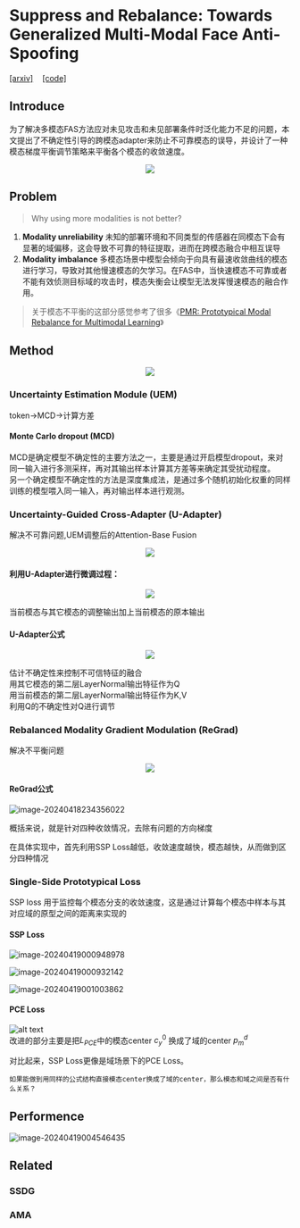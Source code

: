 # Suppress and Rebalance: Towards Generalized Multi-Modal Face Anti-Spoofing
[[arxiv]](https://arxiv.org/abs/2402.19298)$\quad$[[code]](https://github.com/OMGGGGG/mmdg)

## Introduce

为了解决多模态FAS方法应对未见攻击和未见部署条件时泛化能力不足的问题，本文提出了不确定性引导的跨模态adapter来防止不可靠模态的误导，并设计了一种模态梯度平衡调节策略来平衡各个模态的收敛速度。

<div align=center><img src=".\assets\image-20240418233759387.png"></div>

## Problem

> Why using more modalities is not better?  
1. **Modality unreliability** 未知的部署环境和不同类型的传感器在同模态下会有显著的域偏移，这会导致不可靠的特征提取，进而在跨模态融合中相互误导  
2. **Modality imbalance** 多模态场景中模型会倾向于向具有最速收敛曲线的模态进行学习，导致对其他慢速模态的欠学习。在FAS中，当快速模态不可靠或者不能有效侦测目标域的攻击时，模态失衡会让模型无法发挥慢速模态的融合作用。  

  > 关于模态不平衡的这部分感觉参考了很多《[PMR: Prototypical Modal Rebalance for Multimodal Learning](http://arxiv.org/pdf/2211.07089.pdf)》
## Method

<div align=center><img src=".\assets\image-20240418233907671.png"></div>

### Uncertainty Estimation Module (UEM)
token->MCD->计算方差
#### Monte Carlo dropout (MCD)
MCD是确定模型不确定性的主要方法之一，主要是通过开启模型dropout，来对同一输入进行多测采样，再对其输出样本计算其方差等来确定其受扰动程度。  
另一个确定模型不确定性的方法是深度集成法，是通过多个随机初始化权重的同样训练的模型喂入同一输入，再对输出样本进行观测。

###  Uncertainty-Guided Cross-Adapter (U-Adapter)
解决不可靠问题,UEM调整后的Attention-Base Fusion

<div align=center><img src=".\assets\image-20240418234043152.png"></div>

#### 利用U-Adapter进行微调过程：

<div align=center><img src=".\assets\image-20240418234149494.png"></div>

当前模态与其它模态的调整输出加上当前模态的原本输出  


#### U-Adapter公式

<div align=center><img src=".\assets\image-20240418234244499.png"></div>

估计不确定性来控制不可信特征的融合  
用其它模态的第二层LayerNormal输出特征作为Q  
用当前模态的第二层LayerNormal输出特征作为K,V  
利用Q的不确定性对Q进行调节  

###  Rebalanced Modality Gradient Modulation (ReGrad)
解决不平衡问题

<div align=center><img src=".\assets\image-20240418233610395.png"></div>

#### ReGrad公式

![image-20240418234356022](.\assets\image-20240418234356022.png)

概括来说，就是针对四种收敛情况，去除有问题的方向梯度

在具体实现中，首先利用SSP Loss越低，收敛速度越快，模态越快，从而做到区分四种情况

### Single-Side Prototypical Loss

SSP loss 用于监控每个模态分支的收敛速度，这是通过计算每个模态中样本与其对应域的原型之间的距离来实现的

#### SSP Loss
![image-20240419000948978](.\assets\image-20240419000948978.png)

![image-20240419000932142](.\assets\image-20240419000932142.png)

![image-20240419001003862](.\assets\image-20240419001003862.png)
#### PCE Loss
![alt text](.\assets\image.png)  
改进的部分主要是把$L_{PCE}$中的模态center $c_y^0$ 换成了域的center $p^d_m$    

对比起来，SSP Loss更像是域场景下的PCE Loss。

`如果能做到用同样的公式结构直接模态center换成了域的center，那么模态和域之间是否有什么关系？`

## Performence

![image-20240419004546435](.\assets\image-20240419004546435.png)

## Related

### SSDG

### AMA